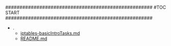 





####################################################
#TOC START
####################################################
* .
    * [iptables-basicIntroTasks.md](./iptables-basicIntroTasks.md)
    * [README.md](./README.md)
